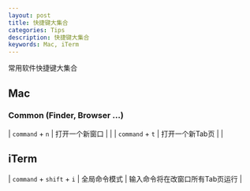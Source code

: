 ```yaml
---
layout: post
title: 快捷键大集合
categories: Tips
description: 快捷键大集合
keywords: Mac, iTerm
---
```



常用软件快捷键大集合

## Mac

### Common (Finder, Browser ...)

| `command` + `n` | 打开一个新窗口 | |
| `command` + `t` | 打开一个新Tab页 | |

## iTerm

| `command` + `shift` + `i` | 全局命令模式 | 输入命令将在改窗口所有Tab页运行 |

